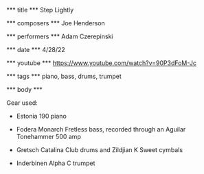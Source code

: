 *** title ***
Step Lightly

*** composers ***
Joe Henderson

*** performers ***
Adam Czerepinski

*** date ***
4/28/22

*** youtube ***
https://www.youtube.com/watch?v=90P3dFoM-Jc

*** tags ***
piano, bass, drums, trumpet

*** body ***

Gear used:

- Estonia 190 piano

- Fodera Monarch Fretless bass, recorded through an Aguilar Tonehammer 500 amp

- Gretsch Catalina Club drums and Zildjian K Sweet cymbals

- Inderbinen Alpha C trumpet
